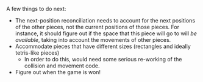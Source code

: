 A few things to do next:

  * The next-position reconciliation needs to account for the next positions
    of the other pieces, not the current positions of those pieces.
    For instance, it should figure out if the space that this piece will go to
    will *be available*, taking into account the movements of other pieces.
  * Accommodate pieces that have different sizes (rectangles and ideally
    tetris-like pieces)
    * In order to do this, would need some serious re-working of the collision
      and movement code.
  * Figure out when the game is won!